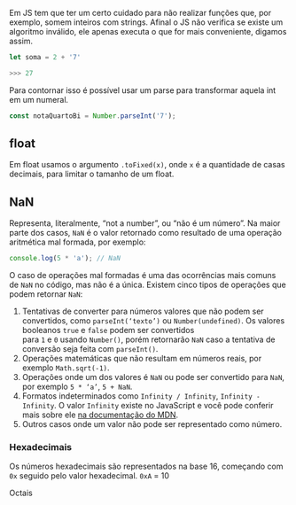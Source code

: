 Em JS tem que ter um certo cuidado para não realizar funções que, por exemplo, somem inteiros com strings. Afinal o JS não verifica se existe um algoritmo inválido, ele apenas executa o que for mais conveniente, digamos assim.

```js
let soma = 2 + '7'

>>> 27
```

Para contornar isso é possível usar um parse para transformar aquela int em um numeral.

```js
const notaQuartoBi = Number.parseInt('7');
```

## float

Em float usamos o argumento `.toFixed(x)`, onde `x` é a quantidade de casas decimais, para limitar o tamanho de um float.

## NaN

Representa, literalmente, “not a number”, ou “não é um número”. Na maior parte dos casos, `NaN` é o valor retornado como resultado de uma operação aritmética mal formada, por exemplo:

```js
console.log(5 * 'a'); // NaN
```

O caso de operações mal formadas é uma das ocorrências mais comuns de `NaN` no código, mas não é a única. Existem cinco tipos de operações que podem retornar `NaN`:

1. Tentativas de converter para números valores que não podem ser convertidos, como `parseInt(‘texto’)` ou `Number(undefined)`. Os valores booleanos `true` e `false` podem ser convertidos para `1` e `0` usando `Number()`, porém retornarão `NaN` caso a tentativa de conversão seja feita com `parseInt()`.
2. Operações matemáticas que não resultam em números reais, por exemplo `Math.sqrt(-1)`.
3. Operações onde um dos valores é `NaN` ou pode ser convertido para `NaN`, por exemplo `5 * ‘a’`, `5 + NaN`.
4. Formatos indeterminados como `Infinity / Infinity`, `Infinity - Infinity`. O valor `Infinity` existe no JavaScript e você pode conferir mais sobre ele [na documentação do MDN](https://developer.mozilla.org/en-US/docs/Web/JavaScript/Reference/Global_Objects/Infinity).
5. Outros casos onde um valor não pode ser representado como número.

### Hexadecimais

Os números hexadecimais são representados na base 16, começando com `0x` seguido pelo valor hexadecimal.
	`0xA` = 10

Octais